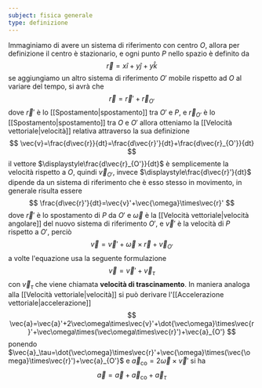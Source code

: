 ```yaml
---
subject: fisica generale
type: definizione
---
```

Immaginiamo di avere un sistema di riferimento con centro $O$, allora per definizione il centro è stazionario, e ogni punto $P$ nello spazio è definito da
$$
\vec{r}=x\hat{i}+y\hat{j}+y\hat{k}
$$
se aggiungiamo un altro sistema di riferimento $O'$ mobile rispetto ad $O$ al variare del tempo, si avrà che
$$
\vec{r}=\vec{r}'+\vec{r}_{O'}
$$
dove $\vec{r}'$ è lo [[Spostamento|spostamento]] tra $O'$ e $P$, e $\vec{r}_{O'}$ è lo [[Spostamento|spostamento]] tra $O$ e $O'$
allora otteniamo la [[Velocità vettoriale|velocità]] relativa attraverso la sua definizione
$$
\vec{v}=\frac{d\vec{r}}{dt}=\frac{d\vec{r}'}{dt}+\frac{d\vec{r}_{O'}}{dt}
$$
il vettore $\displaystyle\frac{d\vec{r}_{O'}}{dt}$ è semplicemente la velocità rispetto a $O$, quindi $\vec{v}_{O'}$, invece $\displaystyle\frac{d\vec{r}'}{dt}$ dipende da un sistema di riferimento che è esso stesso in movimento, in generale risulta essere
$$
\frac{d\vec{r}'}{dt}=\vec{v}'+\vec{\omega}\times\vec{r}'
$$
dove $\vec{r}'$ è lo spostamento di $P$ da $O'$ e $\vec{\omega}$ è la [[Velocità vettoriale|velocità angolare]] del nuovo sistema di riferimento $O'$, e $\vec{v}'$ è la velocità di $P$ rispetto a $O'$, perciò
$$
\vec{v}=\vec{v}'+\vec\omega\times\vec{r}+\vec{v}_{O'}
$$
a volte l'equazione usa la seguente formulazione
$$
\vec{v}=\vec{v}'+\vec{v}_{\tau}
$$
con $\vec{v}_{\tau}$ che viene chiamata **velocità di trascinamento**.
In maniera analoga alla [[Velocità vettoriale|velocità]] si può derivare l'[[Accelerazione vettoriale|accelerazione]]
$$
\vec{a}=\vec{a}'+2\vec\omega\times\vec{v}'+\dot{\vec\omega}\times\vec{r}'+\vec\omega\times(\vec\omega\times\vec{r}')+\vec{a}_{O'}
$$
ponendo $\vec{a}_\tau=\dot{\vec\omega}\times\vec{r}'+\vec{\omega}\times(\vec{\omega}\times\vec{r}')+\vec{a}_{O'}$ e $\vec{a}_{\text{co}}=2\vec\omega\times\vec{v}'$ si ha
$$
\vec{a}=\vec{a}+\vec{a}_{\text{co}}+\vec{a}_{\tau}
$$